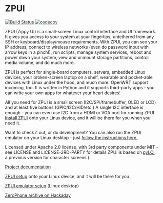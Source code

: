 # ZPUI
[![Build Status](https://travis-ci.org/ZeroPhone/ZPUI.svg?branch=master)](https://travis-ci.org/ZeroPhone/ZPUI)
[![codecov](https://codecov.io/gh/ZeroPhone/ZPUI/graph/badge.svg?token=NMNmpNedXq)](https://codecov.io/gh/ZeroPhone/ZPUI)

ZPUI (Zippy UI) is a small-screen Linux control interface and UI framework.
It gives you access to your system at your fingertips, untethered from any SSH or keyboard/display/mouse requirements.
With ZPUI, you can see your IP address, connect to wireless networks (even do password input with arrow keys in a pinch!), run scripts, manage system services,
reboot and power down your system, view and unmount storage partitions, control media volume, and do much more.

ZPUI is perfect for single-board computers, servers, embedded Linux devices, your broken-screen laptop on a shelf,
wearable and pocket-able devices with Linux under the hood, and much more. OpenWRT support incoming, too.
It is written in Python and it supports third-party apps - you can write your own apps for whatever your heart desires!

All you need for ZPUI is a small screen (I2C/SPI/framebuffer, OLED or LCD) and at least five buttons (GPIO/I2C/HID/etc.)
A single I2C interface is enough - you can even use I2C from a HDMI or VGA port for running ZPUI.
[Install ZPUI](http://zpui.readthedocs.org/en/latest/setup.html) onto your Linux device, and it will be there for you
when you need it.

Want to check it out, or do development? You can also run the ZPUI emulator on your Linux desktop - just
[follow the instructions here.](http://zpui.readthedocs.org/en/latest/setup.html#emulator)

Licensed under Apache 2.0 license, with 3rd party components under MIT - see LICENSE and LICENSE-3RD-PARTY for details
ZPUI is based on [pyLCI](http://pylci.rtfd.io), a previous version for character screens.)

[Project documentation](http://zpui.readthedocs.org/en/latest/)

[ZPUI setup](http://zpui.readthedocs.org/en/latest/setup.html) onto your Linux device, and it will be there for you

[ZPUI emulator setup](http://zpui.readthedocs.org/en/latest/setup.html#emulator) (Linux desktop)

[ZeroPhone archive on Hackaday](https://hackaday.io/project/19035)

